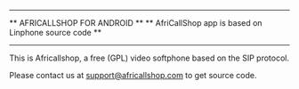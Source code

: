 ********************************
** AFRICALLSHOP FOR ANDROID **
** AfriCallShop app is based on Linphone source code **
********************************

This is Africallshop, a free (GPL) video softphone based on the SIP protocol.

Please contact us at support@africallshop.com to get source code.

